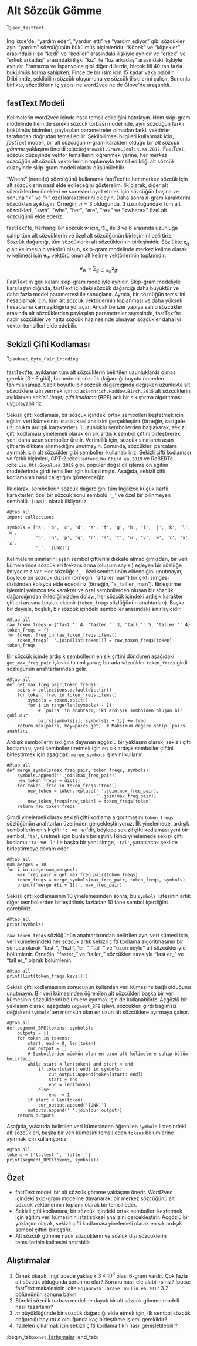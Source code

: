 # Alt Sözcük Gömme
:label:`sec_fasttext`

İngilizce'de, “yardım eder”, “yardım etti” ve “yardım ediyor” gibi sözcükler aynı “yardım” sözcüğünün bükülmüş biçimleridir. “Köpek” ve “köpekler” arasındaki ilişki “kedi” ve “kediler” arasındaki ilişkiyle aynıdır ve “erkek” ve “erkek arkadaş” arasındaki ilişki “kız” ile “kız arkadaş” arasındaki ilişkiyle aynıdır. Fransızca ve İspanyolca gibi diğer dillerde, birçok fiil 40'tan fazla bükülmüş forma sahipken, Fince'de bir isim için 15 kadar vaka olabilir. Dilbilimde, şekilbilim sözcük oluşumunu ve sözcük ilişkilerini çalışır. Bununla birlikte, sözcüklerin iç yapısı ne word2vec ne de Glove'de araştırıldı. 

## fastText Modeli

Kelimelerin word2vec içinde nasıl temsil edildiğini hatırlayın. Hem skip-gram modelinde hem de sürekli sözcük torbası modelinde, aynı sözcüğün farklı bükülmüş biçimleri, paylaşılan parametreler olmadan farklı vektörler tarafından doğrudan temsil edilir. Şekilbilimsel bilgileri kullanmak için, *fastText* modeli, bir alt sözcüğün $n$-gram karakteri olduğu bir *alt sözcük gömme* yaklaşımı önerdi :cite:`Bojanowski.Grave.Joulin.ea.2017`. FastText, sözcük düzeyinde vektör temsillerini öğrenmek yerine, her *merkez sözcüğün* alt sözcük vektörlerinin toplamıyla temsil edildiği alt sözcük düzeyinde skip-gram modeli olarak düşünülebilir. 

“Where” (nerede) sözcüğünü kullanarak fastText'te her merkez sözcük için alt sözcüklerin nasıl elde edileceğini gösterelim. İlk olarak, diğer alt sözcüklerden önekleri ve sonekleri ayırt etmek için sözcüğün başına ve sonuna “&lt;” ve “&gt;” özel karakterlerini ekleyin. Daha sonra $n$-gram karakterini sözcükten ayıklayın. Örneğin, $n=3$ olduğunda, 3 uzunluğundaki tüm alt sözcükleri, "&lt;wh", "whe", "her", "ere", "re&gt;" ve "&lt;where&gt;" özel alt sözcüğünü elde ederiz. 

fastText'te, herhangi bir sözcük $w$ için, $\mathcal{G}_w$ ile 3 ve 6 arasında uzunluğa sahip tüm alt sözcüklerin ve özel alt sözcüğünün birleşimini belirtiriz. Sözcük dağarcığı, tüm sözcüklerin alt sözcüklerinin birleşimidir. Sözlükte $\mathbf{z}_g$ $g$ alt kelimesinin vektörü olsun, skip-gram modelinde merkez kelime olarak $w$ kelimesi için $\mathbf{v}_w$ vektörü onun alt kelime vektörlerinin toplamıdır: 

$$\mathbf{v}_w = \sum_{g\in\mathcal{G}_w} \mathbf{z}_g.$$

FastText'in geri kalanı skip-gram modeliyle aynıdır. Skip-gram modeliyle karşılaştırıldığında, fastText içindeki sözcük dağarcığı daha büyüktür ve daha fazla model parametresi ile sonuçlanır. Ayrıca, bir sözcüğün temsilini hesaplamak için, tüm alt sözcük vektörlerinin toplanması ve daha yüksek hesaplama karmaşıklığına yol açar. Ancak benzer yapıya sahip sözcükler arasında alt sözcüklerden paylaşılan parametreler sayesinde, fastText'te nadir sözcükler ve hatta sözcük hazinesinde olmayan sözcükler daha iyi vektör temsilleri elde edebilir. 

## Sekizli Çifti Kodlaması
:label:`subsec_Byte_Pair_Encoding`

fastText'te, ayıklanan tüm alt sözcüklerin belirtilen uzunluklarda olması gerekir ($3$ - $6$ gibi), bu nedenle sözcük dağarcığı boyutu önceden tanımlanamaz. Sabit boyutlu bir sözcük dağarcığında değişken uzunlukta alt sözcüklere izin vermek için :cite:`Sennrich.Haddow.Birch.2015` alt sözcüklerini ayıklarken *sekizli (bayt) çifti kodlama* (BPE) adlı bir sıkıştırma algoritması uygulayabiliriz. 

Sekizli çifti kodlaması, bir sözcük içindeki ortak sembolleri keşfetmek için eğitim veri kümesinin istatistiksel analizini gerçekleştirir (örneğin, rastgele uzunlukta ardışık karakterler). 1 uzunluklu sembollerden başlayarak, sekizli çifti kodlaması yinelemeli olarak en sık ardışık sembol çiftini birleştirerek yeni daha uzun semboller üretir. Verimlilik için, sözcük sınırlarını aşan çiftlerin dikkate alınmadığını unutmayın. Sonunda, sözcükleri parçalara ayırmak için alt sözcükler gibi sembolleri kullanabiliriz. Sekizli çifti kodlaması ve farklı biçimleri, GPT-2 :cite:`Radford.Wu.Child.ea.2019` ve RoBERTa :cite:`Liu.Ott.Goyal.ea.2019` gibi, popüler doğal dil işleme ön eğitim modellerinde girdi temsilleri için kullanılmıştır. Aşağıda, sekizli çifti kodlamanın nasıl çalıştığını göstereceğiz. 

İlk olarak, sembollerin sözcük dağarcığını tüm İngilizce küçük harfli karakterler, özel bir sözcük sonu sembolü `'_'` ve özel bir bilinmeyen sembolü `'[UNK]'` olarak ilkliyoruz.

```{.python .input}
#@tab all
import collections

symbols = ['a', 'b', 'c', 'd', 'e', 'f', 'g', 'h', 'i', 'j', 'k', 'l', 'm',
           'n', 'o', 'p', 'q', 'r', 's', 't', 'u', 'v', 'w', 'x', 'y', 'z',
           '_', '[UNK]']
```

Kelimelerin sınırlarını aşan sembol çiftlerini dikkate almadığımızdan, bir veri kümelerinde sözcükleri frekanslarına (oluşum sayısı) eşleyen bir sözlüğe ihtiyacımız var. Her sözcüğe `'_'` özel sembolünün eklendiğini unutmayın, böylece bir sözcük dizisini (örneğin, “a taller man”) bir çıktı simgesi dizisinden kolayca elde edebiliriz (örneğin, “a_ tall er_ man”). Birleştirme işlemini yalnızca tek karakter ve özel sembollerden oluşan bir sözcük dağarcığından ilklediğimizden dolayı, her sözcük içindeki ardışık karakter çiftleri arasına boşluk eklenir (`token_freqs` sözlüğünün anahtarları). Başka bir deyişle, boşluk, bir sözcük içindeki semboller arasındaki sınırlayıcıdır.

```{.python .input}
#@tab all
raw_token_freqs = {'fast_': 4, 'faster_': 3, 'tall_': 5, 'taller_': 4}
token_freqs = {}
for token, freq in raw_token_freqs.items():
    token_freqs[' '.join(list(token))] = raw_token_freqs[token]
token_freqs
```

Bir sözcük içinde ardışık sembollerin en sık çiftini döndüren aşağıdaki `get_max_freq_pair` işlevini tanımlıyoruz, burada sözcükler `token_freqs` girdi sözlüğünün anahtarlarından gelir.

```{.python .input}
#@tab all
def get_max_freq_pair(token_freqs):
    pairs = collections.defaultdict(int)
    for token, freq in token_freqs.items():
        symbols = token.split()
        for i in range(len(symbols) - 1):
            # `pairs`'in anahtarı, iki ardışık sembolden oluşan bir çokludur
            pairs[symbols[i], symbols[i + 1]] += freq
    return max(pairs, key=pairs.get)  # Maksimum değere sahip `pairs` anahtarı
```

Ardışık sembollerin sıklığına dayanan açgözlü bir yaklaşım olarak, sekizli çifti kodlaması, yeni semboller üretmek için en sık ardışık semboller çiftini birleştirmek için aşağıdaki `merge_symbols` işlevini kullanır.

```{.python .input}
#@tab all
def merge_symbols(max_freq_pair, token_freqs, symbols):
    symbols.append(''.join(max_freq_pair))
    new_token_freqs = dict()
    for token, freq in token_freqs.items():
        new_token = token.replace(' '.join(max_freq_pair),
                                  ''.join(max_freq_pair))
        new_token_freqs[new_token] = token_freqs[token]
    return new_token_freqs
```

Şimdi yinelemeli olarak sekizli çifti kodlama algoritmasını `token_freqs` sözlüğünün anahtarları üzerinden gerçekleştiriyoruz. İlk yinelemede, ardışık sembollerin en sık çifti `'t'` ve `'a'`'dir, böylece sekizli çifti kodlaması yeni bir sembol, `'ta'`, üretmek için bunları birleştirir. İkinci yinelemede sekizli çifti kodlama `'ta'` ve `'l'` ile başka bir yeni simge, `'tal'`, yaratılacak şekilde birleştirmeye devam eder.

```{.python .input}
#@tab all
num_merges = 10
for i in range(num_merges):
    max_freq_pair = get_max_freq_pair(token_freqs)
    token_freqs = merge_symbols(max_freq_pair, token_freqs, symbols)
    print(f'merge #{i + 1}:', max_freq_pair)
```

Sekizli çifti kodlamasının 10 yinelemesinden sonra, bu `symbols` listesinin artık diğer sembollerden birleştirilmiş fazladan 10 tane sembol içerdiğini görebiliriz.

```{.python .input}
#@tab all
print(symbols)
```

`raw_token_freqs` sözlüğünün anahtarlarından belirtilen aynı veri kümesi için, veri kümelerindeki her sözcük artık sekizli çifti kodlama algoritmasının bir sonucu olarak “fast_”, “hızlı”, “er_”, “tall_” ve “uzun boylu” alt sözcükleriyle bölümlenir. Örneğin, “faster_” ve “taller_” sözcükleri sırasıyla “fast er_” ve “tall er_” olarak bölümlenir.

```{.python .input}
#@tab all
print(list(token_freqs.keys()))
```

Sekizli çifti kodlamasının sonucunun kullanılan veri kümesine bağlı olduğunu unutmayın. Bir veri kümesinden öğrenilen alt sözcükleri başka bir veri kümesinin sözcüklerini bölümlere ayırmak için de kullanabiliriz. Açgözlü bir yaklaşım olarak, aşağıdaki `segment_BPE` işlevi, sözcükleri girdi bağımsız değişkeni `symbols`'ten mümkün olan en uzun alt sözcüklere ayırmaya çalışır.

```{.python .input}
#@tab all
def segment_BPE(tokens, symbols):
    outputs = []
    for token in tokens:
        start, end = 0, len(token)
        cur_output = []
        # Sembollerden mümkün olan en uzun alt kelimelere sahip bölüm belirteci
        while start < len(token) and start < end:
            if token[start: end] in symbols:
                cur_output.append(token[start: end])
                start = end
                end = len(token)
            else:
                end -= 1
        if start < len(token):
            cur_output.append('[UNK]')
        outputs.append(' '.join(cur_output))
    return outputs
```

Aşağıda, yukarıda belirtilen veri kümesinden öğrenilen `symbols` listesindeki alt sözcükleri, başka bir veri kümesini temsil eden `tokens` bölümlerine ayırmak için kullanıyoruz.

```{.python .input}
#@tab all
tokens = ['tallest_', 'fatter_']
print(segment_BPE(tokens, symbols))
```

## Özet

* fastText modeli bir alt sözcük gömme yaklaşımı önerir. Word2vec içindeki skip-gram modeline dayanarak, bir merkez sözcüğünü alt sözcük vektörlerinin toplamı olarak bir temsil eder.
* Sekizli çifti kodlaması, bir sözcük içindeki ortak sembolleri keşfetmek için eğitim veri kümesinin istatistiksel analizini gerçekleştirir. Açgözlü bir yaklaşım olarak, sekizli çifti kodlaması yinelemeli olarak en sık ardışık sembol çiftini birleştirir.
* Alt sözcük gömme nadir sözcüklerin ve sözlük dışı sözcüklerin temsillerinin kalitesini artırabilir.

## Alıştırmalar

1. Örnek olarak, İngilizcede yaklaşık $3\times 10^8$ olası $6$-gram vardır. Çok fazla alt sözcük olduğunda sorun ne olur? Sorunu nasıl ele alabilirsiniz? İpucu: fastText makalesinin :cite:`Bojanowski.Grave.Joulin.ea.2017` 3.2. bölümünün sonuna bakın.
1. Sürekli sözcük torbası modeline dayalı bir alt sözcük gömme modeli nasıl tasarlanır?
1. $m$ büyüklüğünde bir sözcük dağarcığı elde etmek için, ilk sembol sözcük dağarcığı boyutu $n$ olduğunda kaç birleştirme işlemi gereklidir?
1. İfadeleri çıkarmak için sekizli çifti kodlama fikri nasıl genişletilebilir?

:begin_tab:`mxnet`
[Tartışmalar](https://discuss.d2l.ai/t/386)
:end_tab:
